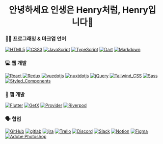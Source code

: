 
<h1  align="center">안녕하세요 인생은 Henry처럼, Henry입니다👋</h1>

### 👨‍💻 프로그래밍 & 마크업 언어

<p>
  <a href="#"><img alt="HTML5" src="https://img.shields.io/badge/HTML5-E34F26?logo=HTML5&logoColor=white"></a>
  <a href="#"><img alt="CSS3" src="https://img.shields.io/badge/CSS3-1572B6?logo=CSS3&logoColor=white"></a>
  <a href="#"><img alt="JavaScript" src="https://img.shields.io/badge/JavaScript-F7DF1E?style=flat&logo=JavaScript&logoColor=white"></a>
  <a href="#"><img alt="TypeScript" src="https://img.shields.io/badge/TypeScript-3178C6?logo=TypeScript&logoColor=white"></a>
  <a href="#"><img alt="Dart" src="https://img.shields.io/badge/Dart-0175C2?logo=Dart&logoColor=white"></a>
  <a href="#"><img alt="Markdown" src="https://img.shields.io/badge/Markdown-000?logo=Markdown&logoColor=white"></a>
</p>

### 💻 웹 개발

<p>
  <a href="#"><img alt="React" src="https://img.shields.io/badge/React-61DAFB?logo=React&logoColor=white"></a>
  <a href="#"><img alt="Redux" src="https://img.shields.io/badge/Redux-764ABC?logo=Redux&logoColor=white"></a>
  <a href="#"><img alt="vuedotjs" src="https://img.shields.io/badge/Vue-4FC08D?style=flat-square&logo=vuedotjs&logoColor=white"></a>
  <a href="#"><img alt="nuxtdotjs" src="https://img.shields.io/badge/Nuxt-00DC82?style=flat-square&logo=nuxtdotjs&logoColor=white"></a>
  <a href="#"><img alt="jQuery" src="https://img.shields.io/badge/jQuery-0769AD?logo=jQuery&logoColor=white"></a>
  <a href="#"><img alt="Tailwind_CSS" src="https://img.shields.io/badge/Tailwind-38B2AC?logo=tailwind-css&logoColor=white"></a>
  <a href="#"><img alt="Sass" src="https://img.shields.io/badge/Sass-CC6699?logo=sass&logoColor=white"></a>
  <a href="#"><img alt="Styled_Components" src="https://img.shields.io/badge/Styled_Components-DB7093?logo=styledcomponents&logoColor=white"></a>
</p>

### 📱 앱 개발

<p>
  <a href="#"><img alt="Flutter" src="https://img.shields.io/badge/Flutter-02569B?style=flat-square&logo=Flutter&logoColor=white"></a>
  <a href="#"><img alt="GetX" src="https://img.shields.io/badge/GetX-02569B?style=flat-square&logo=Flutter&logoColor=white"></a>
  <a href="#"><img alt="Provider" src="https://img.shields.io/badge/Provider-02569B?style=flat-square&logo=Flutter&logoColor=white"></a>
  <a href="#"><img alt="Riverpod" src="https://img.shields.io/badge/GRiverpod-02569B?style=flat-square&logo=Flutter&logoColor=white"></a>
</p>

### 🗣️ 협업
<p>
  <a href="#"><img alt="GitHub" src="https://img.shields.io/badge/GitHub-181717?logo=GitHub&logoColor=white"></a>
  <a href="#"><img alt="gitlab" src="https://img.shields.io/badge/Gitlab-FC6D26?logo=gitlab&logoColor=white"></a>
  <a href="#"><img alt="jira" src="https://img.shields.io/badge/jira-0052CC?logo=jira&logoColor=white"></a>
  <a href="#"><img alt="Trello" src="https://img.shields.io/badge/Trello-0052CC?logo=Trello&logoColor=white"></a>
  <a href="#"><img alt="Discord" src="https://img.shields.io/badge/Discord-5865F2?logo=Discord&logoColor=white"></a>
  <a href="#"><img alt="Slack" src="https://img.shields.io/badge/Slack-4A154B?logo=Slack&logoColor=white"></a>
  <a href="#"><img alt="Notion" src="https://img.shields.io/badge/Notion-000000?logo=Notion&logoColor=white"></a>
  <a href="#"><img alt="Figma" src="https://img.shields.io/badge/Figma-F24E1E?logo=Figma&logoColor=white"></a>
  <a href="#"><img alt="Adobe Photoshop" src="https://img.shields.io/badge/Adobe Photoshop-31A8FF?style=flat-square&logo=Adobe Photoshop&logoColor=white"/></a>
</p>
